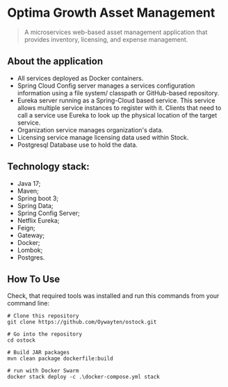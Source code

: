 # Optima Growth Asset Management

> A microservices web-based asset management application that provides inventory, licensing, and expense management.

## About the application

- All services deployed as Docker containers.
- Spring Cloud Config server manages a services configuration information using a file system/ classpath or
  GitHub-based repository.
- Eureka server running as a Spring-Cloud based service. This service allows multiple service instances to register
  with it. Clients that need to call a service use Eureka to look up the physical location of the target service.
- Organization service manages organization's data.
- Licensing service manage licensing data used within Stock.
- Postgresql Database use to hold the data.

## Technology stack:

+ Java 17;
+ Maven;
+ Spring boot 3;
+ Spring Data;
+ Spring Config Server;
+ Netflix Eureka;
+ Feign;
+ Gateway;
+ Docker;
+ Lombok;
+ Postgres. 

## How To Use

Check, that required tools was installed and run this commands from your command line:

```shell
# Clone this repository
git clone https://github.com/Oywayten/ostock.git
```

```shell
# Go into the repository
cd ostock
```

```shell
# Build JAR packages
mvn clean package dockerfile:build
```

```shell
# run with Docker Swarm
docker stack deploy -c .\docker-compose.yml stack
```
